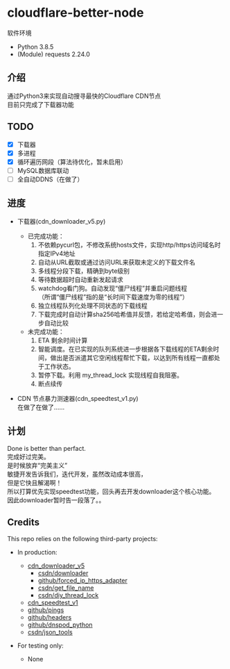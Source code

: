 # cloudflare-better-node

软件环境  

+ Python 3.8.5  
+ (Module) requests 2.24.0

## 介绍  

通过Python3来实现自动搜寻最快的Cloudflare CDN节点  
目前只完成了下载器功能  

## TODO  

+ [x] 下载器  
+ [x] 多进程  
+ [x] 循环遍历网段（算法待优化，暂未启用）  
+ [ ] MySQL数据库联动  
+ [ ] 全自动DDNS（在做了）  

## 进度

+ 下载器(cdn_downloader_v5.py)  
  + 已完成功能：  
    1. 不依赖pycurl包，不修改系统hosts文件，实现http/https访问域名时指定IPv4地址  
    2. 自动从URL截取或通过访问URL来获取未定义的下载文件名  
    3. 多线程分段下载，精确到byte级别  
    4. 等待数据超时自动重新发起请求  
    5. watchdog看门狗。自动发现“僵尸线程”并重启问题线程  
       （所谓“僵尸线程”指的是“长时间下载速度为零的线程”）  
    6. 独立线程队列化处理不同状态的下载线程  
    7. 下载完成时自动计算sha256哈希值并反馈，若给定哈希值，则会进一步自动比较  
  + 未完成功能：  
    1. ETA 剩余时间计算  
    2. 智能调度。在已实现的队列系统进一步根据各下载线程的ETA剩余时间，做出是否派遣其它空闲线程帮忙下载，以达到所有线程一直都处于工作状态。  
    3. 暂停下载。利用 my_thread_lock 实现线程自我阻塞。  
    4. 断点续传  

+ CDN 节点暴力测速器(cdn_speedtest_v1.py)  
  在做了在做了……

## 计划

Done is better than perfact.  
完成好过完美。  
是时候放弃“完美主义”  
敏捷开发告诉我们，迭代开发，虽然改动成本很高，  
但是它快且解渴啊！  
所以打算优先实现speedtest功能，回头再去开发downloader这个核心功能。  
因此downloader暂时告一段落了。。  

## Credits  

This repo relies on the following third-party projects:  

+ In production:
  + [cdn_downloader_v5](cdn_downloader_v5.py)
    + [csdn/downloader](https://blog.csdn.net/qq_42951560/article/details/108785802)
    + [github/forced_ip_https_adapter](https://github.com/Roadmaster/forcediphttpsadapter/blob/master/forcediphttpsadapter/adapters.py)
    + [csdn/get_file_name](https://blog.csdn.net/mbh12333/article/details/103721834)
    + [csdn/diy_thread_lock](https://blog.csdn.net/xufulin2/article/details/113803835)
  + [cdn_speedtest_v1](cdn_speedtest_v1.py)
  + [github/pings](https://github.com/satoshi03/pings)
  + [github/headers](https://github.com/Narengowda/http_headers/blob/master/headers.py)
  + [github/dnspod_python](https://github.com/DNSPod/dnspod-python)
  + [csdn/json_tools](https://blog.csdn.net/xufulin2/article/details/114599569)

+ For testing only:
  + None
